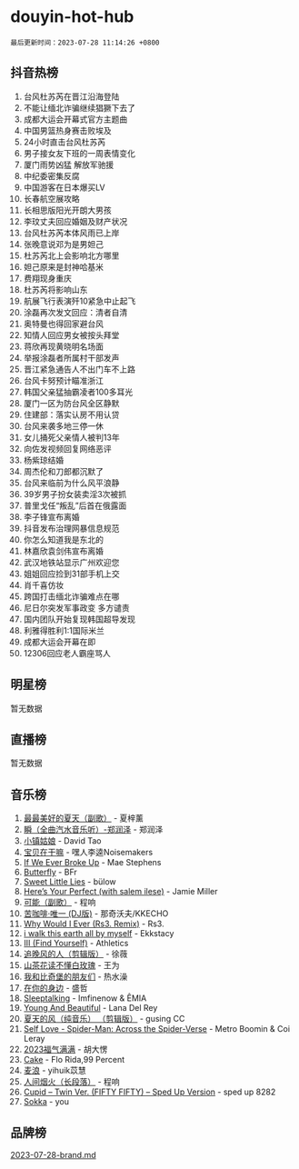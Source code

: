 # douyin-hot-hub

`最后更新时间：2023-07-28 11:14:26 +0800`

## 抖音热榜

1. 台风杜苏芮在晋江沿海登陆
1. 不能让缅北诈骗继续猖獗下去了
1. 成都大运会开幕式官方主题曲
1. 中国男篮热身赛击败埃及
1. 24小时直击台风杜苏芮
1. 男子接女友下班的一周表情变化
1. 厦门雨势凶猛 解放军驰援
1. 中纪委密集反腐
1. 中国游客在日本爆买LV
1. 长春航空展攻略
1. 长相思版阳光开朗大男孩
1. 李玟丈夫回应婚姻及财产状况
1. 台风杜苏芮本体风雨已上岸
1. 张晚意说邓为是男妲己
1. 杜苏芮北上会影响北方哪里
1. 妲己原来是封神哈基米
1. 费翔现身重庆
1. 杜苏芮将影响山东
1. 航展飞行表演歼10紧急中止起飞
1. 涂磊再次发文回应：清者自清
1. 奥特曼也得回家避台风
1. 知情人回应男女被按头拜堂
1. 蒋欣再现黄晓明名场面
1. 举报涂磊者所属村干部发声
1. 晋江紧急通告人不出门车不上路
1. 台风卡努预计瞄准浙江
1. 韩国父亲猛抽霸凌者100多耳光
1. 厦门一区为防台风全区静默
1. 住建部：落实认房不用认贷
1. 台风来袭多地三停一休
1. 女儿捅死父亲情人被判13年
1. 向佐发视频回复网络恶评
1. 杨紫琼结婚
1. 周杰伦和刀郎都沉默了
1. 台风来临前为什么风平浪静
1. 39岁男子扮女装卖淫3次被抓
1. 普里戈任“叛乱”后首在俄露面
1. 李子锋宣布离婚
1. 抖音发布治理网暴信息规范
1. 你怎么知道我是东北的
1. 林嘉欣袁剑伟宣布离婚
1. 武汉地铁站显示广州欢迎您
1. 姐姐回应捡到31部手机上交
1. 肖千喜仿妆
1. 跨国打击缅北诈骗难点在哪
1. 尼日尔突发军事政变 多方谴责
1. 国内团队开始复现韩国超导发现
1. 利雅得胜利1:1国际米兰
1. 成都大运会开幕在即
1. 12306回应老人霸座骂人

## 明星榜

暂无数据

## 直播榜

暂无数据

## 音乐榜

1. [最最美好的夏天（副歌）](https://sf3-cdn-tos.douyinstatic.com/obj/tos-cn-ve-2774/o4FMghDLZkPIkCutdrsXlbTHcaZztBfeCp9AFS) - 夏梓薰
1. [瞬（全曲汽水音乐听）-郑润泽](https://sf3-cdn-tos.douyinstatic.com/obj/tos-cn-ve-2774/o4Vb9eJZClCZTnRQYy0BRSeHGrDtrkrQgIBvQt) - 郑润泽
1. [小镇姑娘](https://sf6-cdn-tos.douyinstatic.com/obj/tos-cn-ve-2774/1ee4fa49917d4e9e8f06512cc6e778d9) - David Tao
1. [宝贝在干嘛](https://sf3-cdn-tos.douyinstatic.com/obj/tos-cn-ve-2774/okW4hBCfJI5B2ZEgTCtikhMW7IafzNrBQIYkpJ) - 嘿人李逵Noisemakers
1. [If We Ever Broke Up](https://sf6-cdn-tos.douyinstatic.com/obj/tos-cn-ve-2774/o8onj5HDk0ImtBmO0URBfeyCDXQJMYkQ1gb8Zy) - Mae Stephens
1. [Butterfly](https://sf6-cdn-tos.douyinstatic.com/obj/tos-cn-ve-2774/oIw3zNLcWhUhUDWqtQxQfAx6IXsSBzbyCg7CM0) - BFr
1. [Sweet Little Lies](https://sf6-cdn-tos.douyinstatic.com/obj/tos-cn-ve-2774/cebdd23e942a452c84c197b17c22ac7a) - bülow
1. [Here’s Your Perfect (with salem ilese)](https://sf3-cdn-tos.douyinstatic.com/obj/tos-cn-ve-2774/076b1576c6c546598f803fe53da388a7) - Jamie Miller
1. [可能（副歌）](https://sf3-cdn-tos.douyinstatic.com/obj/tos-cn-ve-2774/cde1731888894259b333569393c2fb51) - 程响
1. [苦咖啡·唯一 (DJ版)](https://sf6-cdn-tos.douyinstatic.com/obj/tos-cn-ve-2774/oohZWXUzNXlh9bzpBgNUfJCQHGILwWgDBaejQt) - 那奇沃夫/KKECHO
1. [Why Would I Ever (Rs3. Remix)](https://sf6-cdn-tos.douyinstatic.com/obj/tos-cn-ve-2774/oQNX0xZhO8IXeCRjCJQUZzkfQNLi2ItDAzEBgz) - Rs3.
1. [i walk this earth all by myself](https://sf3-cdn-tos.douyinstatic.com/obj/tos-cn-ve-2774/c751e38547b548b389ff6e1b9203b1de) - Ekkstacy
1. [III (Find Yourself)](https://sf6-cdn-tos.douyinstatic.com/obj/tos-cn-ve-2774/3b9e482a6da74de29fd5e2440e4373b4) - Athletics
1. [追晚风的人（剪辑版）](https://sf6-cdn-tos.douyinstatic.com/obj/tos-cn-ve-2774/560835060af84ac29cd5c12e2a98f7eb) - 徐薇
1. [山茶花读不懂白玫瑰](https://sf6-cdn-tos.douyinstatic.com/obj/tos-cn-ve-2774/osfn8B7DktrRHEPJgPCfDbw7QDQEkwC16BxZg9) - 王为
1. [我和比奇堡的朋友们](https://sf6-cdn-tos.douyinstatic.com/obj/tos-cn-ve-2774/f0505db981ea4a6d91453a15924a82aa) - 热水澡
1. [在你的身边](https://sf3-cdn-tos.douyinstatic.com/obj/tos-cn-ve-2774/9dce2ee6c9f84c17a6d68458730d7ae8) - 盛哲
1. [Sleeptalking](https://sf6-cdn-tos.douyinstatic.com/obj/tos-cn-ve-2774/f23bc60230804ede98a163e1926e0857) - Imfinenow & ÊMIA
1. [Young And Beautiful](https://sf3-cdn-tos.douyinstatic.com/obj/tos-cn-ve-2774/3ca6987c98c947768abb9cce3ee5530c) - Lana Del Rey
1. [夏天的风（纯音乐） （剪辑版）](https://sf3-cdn-tos.douyinstatic.com/obj/tos-cn-ve-2774/oUzLjBZZFQAoNRmGokEeD5zfQCObp6UeFAnTa6) - gusing CC
1. [Self Love - Spider-Man: Across the Spider-Verse](https://sf6-cdn-tos.douyinstatic.com/obj/tos-cn-ve-2774/o8YzagIFYnO2FNIznDQzpeeLfrdCVAbYDDaLoS) - Metro Boomin & Coi Leray
1. [2023福气满满](https://sf3-cdn-tos.douyinstatic.com/obj/tos-cn-ve-2774/ocebsi6kbCVkBMAcDJkqdZpBQMubYSQetK2gQn) - 胡大愣
1. [Cake](https://sf6-cdn-tos.douyinstatic.com/obj/tos-cn-ve-2774/3545db16eba4434c853ab891b2b752af) - Flo Rida,99 Percent
1. [麦浪](https://sf6-cdn-tos.douyinstatic.com/obj/tos-cn-ve-2774/872ff36b718445c6a3882ba18b546970) - yihuik苡慧
1. [人间烟火（长段落）](https://sf3-cdn-tos.douyinstatic.com/obj/tos-cn-ve-2774/eeb7f9f284d74db097f8341ace44bfa2) - 程响
1. [Cupid – Twin Ver. (FIFTY FIFTY) – Sped Up Version](https://sf3-cdn-tos.douyinstatic.com/obj/tos-cn-ve-2774/oMonQQ6t8nCfUnw44y8XBZkJytCgEBtWYebB2D) - sped up 8282
1. [Sokka](https://sf6-cdn-tos.douyinstatic.com/obj/tos-cn-ve-2774/b9c3e305c0474c898ce221c7aa498547) - you

## 品牌榜

[2023-07-28-brand.md](2023-07-28-brand.md)

